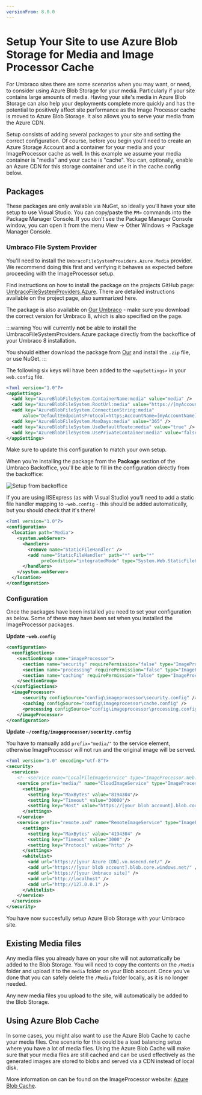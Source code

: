 ```yaml
---
versionFrom: 8.0.0
---
```


# Setup Your Site to use Azure Blob Storage for Media and Image Processor Cache
For Umbraco sites there are some scenarios when you may want, or need, to consider using Azure Blob Storage for your media.  Particularly if your site contains large amounts of media.  Having your site's media in Azure Blob Storage can also help your deployments complete more quickly and has the potential to positively affect site performance as the Image Processor cache is moved to Azure Blob Storage.  It also allows you to serve your media from the Azure CDN.

Setup consists of adding several packages to your site and setting the correct configuration.  Of course, before you begin you’ll need to create an Azure Storage Account and a container for your media and your ImageProcessor cache as well.  In this example we assume your media container is "media" and your cache is "cache".  You can, optionally, enable an Azure CDN for this storage container and use it in the cache.config below.	

## Packages

These packages are only available via NuGet, so ideally you’ll have your site setup to use Visual Studio. You can copy/paste the `PM>` commands into the Package Manager Console. If you don't see the Package Manager Console window, you can open it from the menu View -> Other Windows -> Package Manager Console.

### Umbraco File System Provider

You'll need to install the `UmbracoFileSystemProviders.Azure.Media` provider.  We recommend doing this first and verifying it behaves as expected before proceeding with the ImageProcessor setup.

Find instructions on how to install the package on the projects GitHub page: [UmbracoFileSystemProviders.Azure](https://github.com/umbraco-community/UmbracoFileSystemProviders.Azure/tree/develop-umbraco-version-8). There are detailed instructions available on the project page, also summarized here.

The package is also available on [Our Umbraco](https://our.umbraco.com/projects/collaboration/umbracofilesystemprovidersazure/) - make sure you download the correct version for Umbraco 8, which is also specified on the page.

:::warning
You will currently **not** be able to install the UmbracoFileSystemProviders.Azure package directly from the backoffice of your Umbraco 8 installation.

You should either download the package from [Our](https://our.umbraco.com/projects/collaboration/umbracofilesystemprovidersazure/) and install the `.zip` file, or use NuGet.
:::

The following six keys will have been added to the `<appSettings>` in your `web.config` file.

```xml
<?xml version="1.0"?>
<appSettings>
  <add key="AzureBlobFileSystem.ContainerName:media" value="media" />
  <add key="AzureBlobFileSystem.RootUrl:media" value="https://[myAccountName].blob.core.windows.net/" />
  <add key="AzureBlobFileSystem.ConnectionString:media" 
      value="DefaultEndpointsProtocol=https;AccountName=[myAccountName];AccountKey=[myAccountKey]" />
  <add key="AzureBlobFileSystem.MaxDays:media" value="365" />
  <add key="AzureBlobFileSystem.UseDefaultRoute:media" value="true" />
  <add key="AzureBlobFileSystem.UsePrivateContainer:media" value="false" />
</appSettings>
```

Make sure to update this configuration to match your own setup.

When you're installing the package from the **Package** section of the Umbraco Backoffice, you'll be able to fill in the configuration directly from the backoffice:

![Setup from backoffice](images/config-from-backoffice.png)

If you are using IISExpress (as with Visual Studio) you’ll need to add a static file handler mapping to `~web.config` - this should be added automatically, but you should check that it's there!

```xml
<?xml version="1.0"?>
<configuration>
  <location path="Media">
    <system.webServer>
      <handlers>
        <remove name="StaticFileHandler" />
        <add name="StaticFileHandler" path="*" verb="*" 
             preCondition="integratedMode" type="System.Web.StaticFileHandler" />
      </handlers>
    </system.webServer>
  </location>
</configuration>
```

### Configuration
Once the packages have been installed you need to set your configuration as below. Some of these may have been set when you installed the ImageProcessor packages.

**Update `~web.config`**

```xml
<configuration>
  <configSections>  
    <sectionGroup name="imageProcessor">
      <section name="security" requirePermission="false" type="ImageProcessor.Web.Configuration.ImageSecuritySection, ImageProcessor.Web" />
      <section name="processing" requirePermission="false" type="ImageProcessor.Web.Configuration.ImageProcessingSection, ImageProcessor.Web" />
      <section name="caching" requirePermission="false" type="ImageProcessor.Web.Configuration.ImageCacheSection, ImageProcessor.Web" />
    </sectionGroup>
  </configSections>
  <imageProcessor>
      <security configSource="config\imageprocessor\security.config" />
      <caching configSource="config\imageprocessor\cache.config" />
      <processing configSource="config\imageprocessor\processing.config" />
    </imageProcessor>
</configuration>
```

**Update `~/config/imageprocessor/security.config`**

You have to manually add `prefix="media/"` to the service element, otherwise ImageProcessor will not run and the original image will be served.

```xml
<?xml version="1.0" encoding="utf-8"?>
<security>
  <services>
    <!--<service name="LocalFileImageService" type="ImageProcessor.Web.Services.LocalFileImageService, ImageProcessor.Web" />-->
    <service prefix="media/" name="CloudImageService" type="ImageProcessor.Web.Services.CloudImageService, ImageProcessor.Web">
      <settings>
        <setting key="MaxBytes" value="8194304"/>
        <setting key="Timeout" value="30000"/>
        <setting key="Host" value="https://[your blob account].blob.core.windows.net/media"/>
      </settings>
    </service>
    <service prefix="remote.axd" name="RemoteImageService" type="ImageProcessor.Web.Services.RemoteImageService, ImageProcessor.Web">
      <settings>
        <setting key="MaxBytes" value="4194304" />
        <setting key="Timeout" value="3000" />
        <setting key="Protocol" value="http" />
      </settings>
      <whitelist>
        <add url="https://[your Azure CDN].vo.msecnd.net/" />
        <add url="https://[your blob account].blob.core.windows.net/" />
        <add url="https://[your Umbraco site]" />
        <add url="http://localhost" />
        <add url="http://127.0.0.1" />
      </whitelist>
    </service>
  </services>
</security>
```

You have now succesfully setup Azure Blob Storage with your Umbraco site.

## Existing Media files

Any media files you already have on your site will not automatically be added to the Blob Storage. You will need to copy the contents on the `/Media` folder and upload it to the `media` folder on your Blob account. Once you've done that you can safely delete the `/Media` folder locally, as it is no longer needed.

Any new media files you upload to the site, will automatically be added to the Blob Storage.

## Using Azure Blob Cache

In some cases, you might also want to use the Azure Blob Cache to cache your media files. One scenario for this could be a load balancing setup where you have a lot of media files. Using the Azure Blob Cache will make sure that your media files are still cached and can be used effectively as the generated images are stored to blobs and served via a CDN instead of local disk.

More information on can be found on the ImageProcessor website: [Azure Blob Cache](https://imageprocessor.org/imageprocessor-web/plugins/azure-blob-cache/).